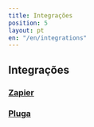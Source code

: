```yaml
---
title: Integrações
position: 5
layout: pt
en: "/en/integrations"
---
```


## Integrações

### [Zapier](/integrations/zapier)

### [Pluga](/integrations/pluga)
